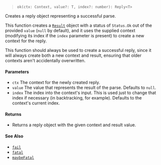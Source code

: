 <!--
 Copyright (c) 2020 Thomas J. Otterson
 
 This software is released under the MIT License.
 https://opensource.org/licenses/MIT
-->

> `ok(ctx: Context, value?: T, index?: number): Reply<T>`

Creates a reply object representing a successful parse.

This function creates a [`Result`](../types/result.md) object with a status of `Status.Ok` out of the provided `value` (`null` by default), and it uses the supplied context (modifying its index if the `index` parameter is present) to create a new context for the reply.

This function should always be used to create a successful reply, since it will always create both a new context and result, ensuring that older contexts aren't accidentally overwritten.

#### Parameters

* `ctx` The context for the newly created reply.
* `value` The value that represents the result of the parse. Defaults to `null`.
* `index` The index into the context's input. This is used just to change that index if necessary (in backtracking, for example). Defaults to the context's current index.

#### Returns

* Returns a reply object with the given context and result value.

#### See Also

* [`fail`](fail.md)
* [`fatal`](fatal.md)
* [`maybeFatal`](maybefatal.md)